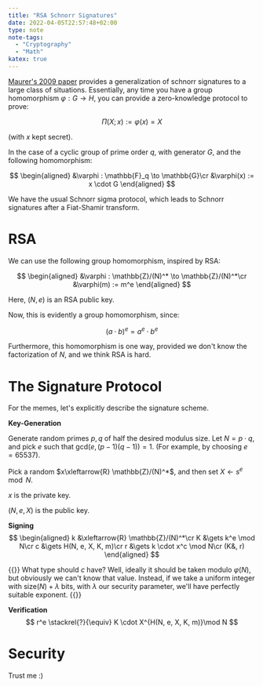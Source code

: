 ```yaml
---
title: "RSA Schnorr Signatures"
date: 2022-04-05T22:57:48+02:00
type: note
note-tags:
  - "Cryptography"
  - "Math"
katex: true
---
```


[Maurer's 2009 paper](https://crypto.ethz.ch/publications/files/Maurer09.pdf)
provides a generalization of schnorr signatures to a large class of situations.
Essentially, any time you have a group homomorphism $\varphi : G \to H$,
you can provide a zero-knowledge protocol to prove:

$$
\Pi(X ; x) := \varphi(x) = X
$$

(with $x$ kept secret).

In the case of a cyclic group of prime order $q$, with generator $G$,
and the following homomorphism:

$$
\begin{aligned}
&\varphi : \mathbb{F}_q \to \mathbb{G}\cr
&\varphi(x) := x \cdot G
\end{aligned}
$$

We have the usual Schnorr sigma protocol, which leads to Schnorr signatures
after a Fiat-Shamir transform.

# RSA

We can use the following group homomorphism, inspired by RSA:

$$
\begin{aligned}
&\varphi : \mathbb{Z}/(N)^* \to \mathbb{Z}/(N)^*\cr
&\varphi(m) := m^e
\end{aligned}
$$

Here, $(N, e)$ is an RSA public key.

Now, this is evidently a group homomorphism, since:

$$
(a \cdot b)^e = a^e \cdot b^e
$$

Furthermore, this homomorphism is one way, provided we don't know
the factorization of $N$, and we think RSA is hard.

# The Signature Protocol

For the memes, let's explicitly describe the signature scheme.

**Key-Generation**

Generate random primes $p, q$ of half the desired modulus size.
Let $N = p \cdot q$, and pick $e$ such that $\text{gcd}(e, (p - 1)(q - 1)) = 1$. (For example, by choosing $e = 65537$).

Pick a random $x\xleftarrow{R} \mathbb{Z}/(N)^*$,
and then set $X \gets s^e \mod N$.

$x$ is the private key.

$(N, e, X)$ is the public key.

**Signing**
$$
\begin{aligned}
k &\xleftarrow{R} \mathbb{Z}/(N)^*\cr
K &\gets k^e \mod N\cr
c &\gets H(N, e, X, K, m)\cr
r &\gets k \cdot x^c \mod N\cr
(K&, r)
\end{aligned}
$$


{{<note>}}
What type should $c$ have? Well, ideally it should be taken modulo
$\varphi(N)$, but obviously we can't know that value. Instead, if we
take a uniform integer with $\text{size}(N) + \lambda$ bits, with $\lambda$
our security parameter, we'll have perfectly suitable exponent.
{{</note>}}

**Verification**
$$
r^e \stackrel{?}{\equiv} K \cdot X^{H(N, e, X, K, m)}\mod N
$$

# Security

Trust me :)
